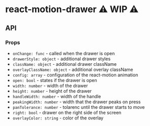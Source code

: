 react-motion-drawer :warning: WIP :warning:
=====================

## API

### Props

* `onChange: func`           - called when the drawer is open
* `drawerStyle: object`      - additional drawer styles
* `className: object`        - additional drawer className
* `overlayClassName: object` - additional overlay className
* `config: array`            - configuration of the react-motion animation
* `open: bool`               - states if the drawer is open
* `width: number`            - width of the drawer
* `height: number`           - height of the drawer
* `handleWidth: number`      - width of the handle
* `peakingWidth: number`     - width that the drawer peaks on press
* `panTolerance: number`     - tolarenc until the drawer starts to move
* `right: bool`              - drawer on the right side of the screen
* `overlayColor: string`     - color of the overlay
